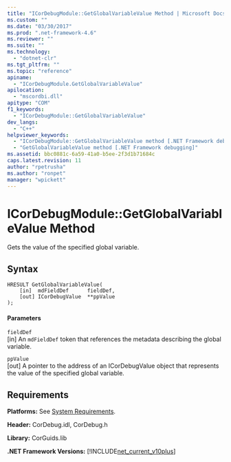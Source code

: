 ```yaml
---
title: "ICorDebugModule::GetGlobalVariableValue Method | Microsoft Docs"
ms.custom: ""
ms.date: "03/30/2017"
ms.prod: ".net-framework-4.6"
ms.reviewer: ""
ms.suite: ""
ms.technology: 
  - "dotnet-clr"
ms.tgt_pltfrm: ""
ms.topic: "reference"
apiname: 
  - "ICorDebugModule.GetGlobalVariableValue"
apilocation: 
  - "mscordbi.dll"
apitype: "COM"
f1_keywords: 
  - "ICorDebugModule::GetGlobalVariableValue"
dev_langs: 
  - "C++"
helpviewer_keywords: 
  - "ICorDebugModule::GetGlobalVariableValue method [.NET Framework debugging]"
  - "GetGlobalVariableValue method [.NET Framework debugging]"
ms.assetid: bbc0881c-6a59-41a0-b5ee-2f3d1b71684c
caps.latest.revision: 11
author: "rpetrusha"
ms.author: "ronpet"
manager: "wpickett"
---
```

# ICorDebugModule::GetGlobalVariableValue Method
Gets the value of the specified global variable.  
  
## Syntax  
  
```  
HRESULT GetGlobalVariableValue(  
    [in]  mdFieldDef      fieldDef,  
    [out] ICorDebugValue  **ppValue  
);  
```  
  
#### Parameters  
 `fieldDef`  
 [in] An `mdFieldDef` token that references the metadata describing the global variable.  
  
 `ppValue`  
 [out] A pointer to the address of an ICorDebugValue object that represents the value of the specified global variable.  
  
## Requirements  
 **Platforms:** See [System Requirements](../../../../docs/framework/getting-started/system-requirements.md).  
  
 **Header:** CorDebug.idl, CorDebug.h  
  
 **Library:** CorGuids.lib  
  
 **.NET Framework Versions:** [!INCLUDE[net_current_v10plus](../../../../includes/net-current-v10plus-md.md)]